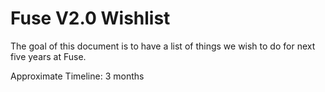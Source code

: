 # Fuse V2.0 Wishlist

The goal of this document is to have a list of things we wish to do for next five years at Fuse.

Approximate Timeline: 3 months
